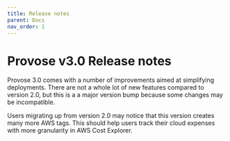 ```yaml
---
title: Release notes
parent: Docs
nav_order: 1
---
```


# Provose v3.0 Release notes
Provose 3.0 comes with a number of improvements aimed at simplifying deployments. There are not a whole lot of new features compared to version 2.0, but this is a a major version bump because some changes may be incompatible.

Users migrating up from version 2.0 may notice that this version creates many more AWS tags. This should help users track their cloud expenses with more granularity in AWS Cost Explorer.